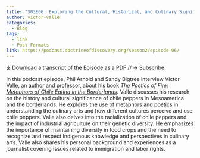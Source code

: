```yaml
---
title: "S03E06: Exploring the Cultural, Historical, and Culinary Significance of Chilis with Victor Valle."
author: victor-valle
categories:
  - Blog
tags:
  - link
  - Post Formats
link: https://podcast.doctrineofdiscovery.org/season2/episode-06/
---
```

<div id="buzzsprout-player-14036949"></div><script src="https://www.buzzsprout.com/1926214/14036949-s03e06-exploring-the-cultural-historical-and-culinary-significance-of-chilis-with-victor-valle.js?container_id=buzzsprout-player-14036949&player=small" type="text/javascript" charset="utf-8"></script>

[⤓ Download a transcript of the Episode as a PDF](https://podcast.doctrineofdiscovery.org/assets/pdfs/S03E06-Exploring-the-Cultural-Historical-and-Culinary-Significance-of-Chilis-Victor-Valle.pdf) // [→ Subscribe](/subscribe/)

In this podcast episode, Phil Arnold and Sandy Bigtree interview Victor Valle, an author and professor, about his book [*The Poetics of Fire: Metaphors of Chile Eating in the Borderlands*](https://www.unmpress.com/9780826365545/the-poetics-of-fire/). Valle discusses his research on the history and cultural significance of chile peppers in Mesoamerica and the borderlands. He explores the use of metaphors and poetics in understanding the culinary arts and how different cultures perceive and use chile peppers. Valle also delves into the racialization of chile peppers and the impact of industrial agriculture on their genetic diversity. He emphasizes the importance of maintaining diversity in food crops and the need to recognize and respect Indigenous knowledge and perspectives in culinary arts. Valle also shares his personal background and experiences as a journalist covering issues related to immigration and labor rights.